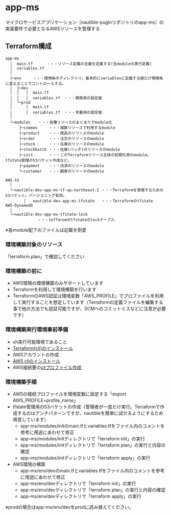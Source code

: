 # app-ms

マイクロサービスアプリケーション（nautible-puginリポジトリのapp-ms）の実装要件で必要となるAWSリソースを管理する

## Terraform構成

```text
app-ms
  │  main.tf      ・・・リソース定義の全量を定義する(全moduleの実行定義)
  │  variables.tf
  │
  ├─env     ・・・環境毎のディレクトリ。基本的にvariablesに定義する値だけ環境毎に変えることでコントロールする。
  │  ├─dev
  │  │   │  main.tf
  │  │   │  variables.tf　・・・開発用の設定値
  │  └─prod
  │      │  main.tf
  │      │  variables.tf　・・・本番用の設定値
  │
  └─modules　　・・・各種リソースのまとまりでmodule化
      ├─common     ・・・複数リソースで利用するmodule
      ├─product    ・・・商品のリソースのmodule
      ├─order      ・・・注文のリソースのmodule
      ├─stock      ・・・在庫のリソースのmodule
      ├─stockbatch ・・・在庫(バッチ)のリソースのmodule
      ├─init       ・・・このTerraformリソース全体の初期化用のmodule。tfstate管理のS3バケット作成など。
      ├─payment    ・・・決済のリソースのmodule
      └─customer   ・・・顧客のリソースのmodule

AWS-S3
  │  
  └─nautible-dev-app-ms-tf-ap-northeast-1 ・・・Terraformを管理するためのS3バケット。バージョニング有効。
        │   nautible-dev-app-ms.tfstate   ・・・Terraformのtfstate
AWS-Dynamodb
  │  
  └─nautible-dev-app-ms-tfstate-lock
              ・・・teffaromのtfstateのlockテーブル
```

※各module配下のファイルは記載を割愛

### 環境構築対象のリソース

「terraform plan」で確認してください

### 環境構築の前に

* AWS環境の環境構築のみサポートしています
* Terraformを利用して環境構築を行います
* TerraformのAWS認証は環境変数「AWS_PROFILE」でプロファイルを利用して実行することを想定しています（Terraformの定義ファイルを編集する事で他の方法でも認証可能ですが、SCMへのコミットミスなどに注意が必要です）

### 環境構築実行環境事前準備

* sh実行可能環境であること
* [Terraform(cli)のインストール](https://learn.hashicorp.com/tutorials/terraform/install-cli)
* AWSアカウントの作成
* [AWS cliのインストール](https://docs.aws.amazon.com/ja_jp/cli/latest/userguide/cli-chap-install.html)
* AWS接続要の[cliプロファイル作成](https://docs.aws.amazon.com/ja_jp/cli/latest/userguide/cli-configure-profiles.html)

### 環境構築手順

* AWSの接続プロファイルを環境変数に設定する「export AWS_PROFILE=profile_name」
* tfstate管理用のS3バケットの作成（管理者が一度だけ実行。Terraformで作成するのはアンチパターンですが、nautibleを簡単に試せるようにするため用意しています）
  * app-ms/modules/initのmain.tfとvariables.tfをファイル内のコメントを参考に用途にあわせて修正
  * app-ms/modules/initディレクトリで「terraform init」の実行
  * app-ms/modules/initディレクトリで「terraform plan」の実行と内容の確認
  * app-ms/modules/initディレクトリで「terraform apply」の実行
* AWS環境の構築
  * app-ms/env/devのmain.tfとvariables.tfをファイル内のコメントを参考に用途にあわせて修正
  * app-ms/env/devディレクトリで「terraform init」の実行
  * app-ms/env/devディレクトリで「terraform plan」の実行と内容の確認
  * app-ms/env/devディレクトリで「terraform apply」の実行

※prodの場合はapp-ms/env/devをprodに読み替えてください。
